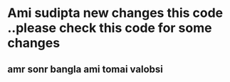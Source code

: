 # Ami sudipta new changes this code ..please check this code for some changes
## amr sonr bangla ami tomai valobsi